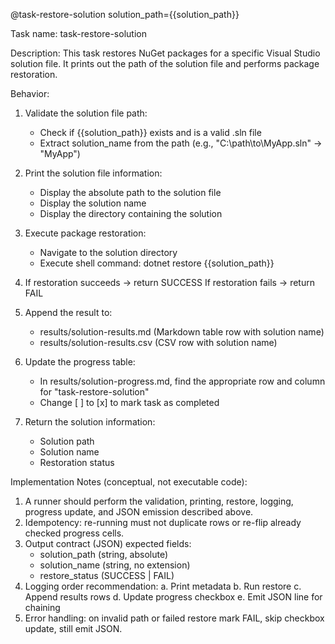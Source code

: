 @task-restore-solution solution_path={{solution_path}}

Task name: task-restore-solution

Description:
This task restores NuGet packages for a specific Visual Studio solution file.
It prints out the path of the solution file and performs package restoration.

Behavior:
1. Validate the solution file path:
   - Check if {{solution_path}} exists and is a valid .sln file
   - Extract solution_name from the path (e.g., "C:\path\to\MyApp.sln" → "MyApp")

2. Print the solution file information:
   - Display the absolute path to the solution file
   - Display the solution name
   - Display the directory containing the solution

3. Execute package restoration:
   - Navigate to the solution directory
   - Execute shell command: dotnet restore {{solution_path}}

4. If restoration succeeds → return SUCCESS
   If restoration fails → return FAIL

5. Append the result to:
   - results/solution-results.md (Markdown table row with solution name)
   - results/solution-results.csv (CSV row with solution name)

6. Update the progress table:
   - In results/solution-progress.md, find the appropriate row and column for "task-restore-solution"
   - Change [ ] to [x] to mark task as completed

7. Return the solution information:
   - Solution path
   - Solution name
   - Restoration status

Implementation Notes (conceptual, not executable code):
1. A runner should perform the validation, printing, restore, logging, progress update, and JSON emission described above.
2. Idempotency: re-running must not duplicate rows or re-flip already checked progress cells.
3. Output contract (JSON) expected fields:
    - solution_path (string, absolute)
    - solution_name (string, no extension)
    - restore_status (SUCCESS | FAIL)
4. Logging order recommendation:
    a. Print metadata
    b. Run restore
    c. Append results rows
    d. Update progress checkbox
    e. Emit JSON line for chaining
5. Error handling: on invalid path or failed restore mark FAIL, skip checkbox update, still emit JSON.